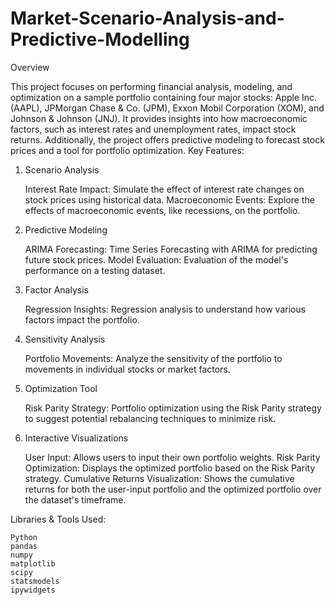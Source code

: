 # Market-Scenario-Analysis-and-Predictive-Modelling
Overview

This project focuses on performing financial analysis, modeling, and optimization on a sample portfolio containing four major stocks: Apple Inc. (AAPL), JPMorgan Chase & Co. (JPM), Exxon Mobil Corporation (XOM), and Johnson & Johnson (JNJ). It provides insights into how macroeconomic factors, such as interest rates and unemployment rates, impact stock returns. Additionally, the project offers predictive modeling to forecast stock prices and a tool for portfolio optimization.
Key Features:
1. Scenario Analysis

    Interest Rate Impact: Simulate the effect of interest rate changes on stock prices using historical data.
    Macroeconomic Events: Explore the effects of macroeconomic events, like recessions, on the portfolio.

2. Predictive Modeling

    ARIMA Forecasting: Time Series Forecasting with ARIMA for predicting future stock prices.
    Model Evaluation: Evaluation of the model's performance on a testing dataset.

3. Factor Analysis

    Regression Insights: Regression analysis to understand how various factors impact the portfolio.

4. Sensitivity Analysis

    Portfolio Movements: Analyze the sensitivity of the portfolio to movements in individual stocks or market factors.

5. Optimization Tool

    Risk Parity Strategy: Portfolio optimization using the Risk Parity strategy to suggest potential rebalancing techniques to minimize risk.

6. Interactive Visualizations

    User Input: Allows users to input their own portfolio weights.
    Risk Parity Optimization: Displays the optimized portfolio based on the Risk Parity strategy.
    Cumulative Returns Visualization: Shows the cumulative returns for both the user-input portfolio and the optimized portfolio over the dataset's timeframe.

Libraries & Tools Used:

    Python
    pandas
    numpy
    matplotlib
    scipy
    statsmodels
    ipywidgets
